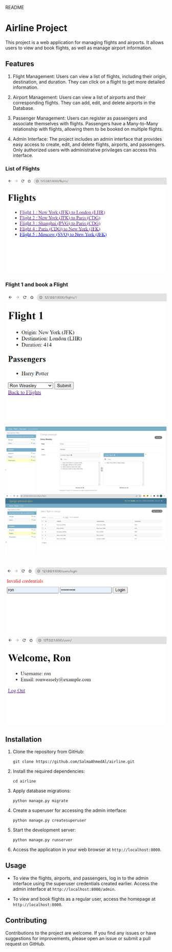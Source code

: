 README

# Airline Project

This project is a web application for managing flights and airports. It allows users to view and book flights, as well as manage airport information.

## Features

1. Flight Management: Users can view a list of flights, including their origin, destination, and duration. They can click on a flight to get more detailed information.

2. Airport Management: Users can view a list of airports and their corresponding flights. They can add, edit, and delete airports in the Database.

3. Passenger Management: Users can register as passengers and associate themselves with flights. Passengers have a Many-to-Many relationship with flights, allowing them to be booked on multiple flights.

4. Admin Interface: The project includes an admin interface that provides easy access to create, edit, and delete flights, airports, and passengers. Only authorized users with administrative privileges can access this interface.


### List of Flights
![List of Flights](images/flights.jpg)

### Flight 1 and book a Flight
![Flight 1](images/flight.jpg)

![Passenger Admin](images/PassengerAdmin.jpg)
![Flight Admin](images/FlightAdmin.jpg)

#
![Login](images/login.jpg)
![Logout](images/Logout.jpg)
## Installation

1. Clone the repository from GitHub:

   ```
   git clone https://github.com/SalmaAhmedAl/airline.git
   ```

2. Install the required dependencies:

   ```
   cd airline
   ```

3. Apply database migrations:

   ```
   python manage.py migrate
   ```

4. Create a superuser for accessing the admin interface:

   ```
   python manage.py createsuperuser
   ```

5. Start the development server:

   ```
   python manage.py runserver
   ```

6. Access the application in your web browser at `http://localhost:8000`.

## Usage

- To view the flights, airports, and passengers, log in to the admin interface using the superuser credentials created earlier. Access the admin interface at `http://localhost:8000/admin`.

- To view and book flights as a regular user, access the homepage at `http://localhost:8000`.

## Contributing

Contributions to the project are welcome. If you find any issues or have suggestions for improvements, please open an issue or submit a pull request on GitHub.
